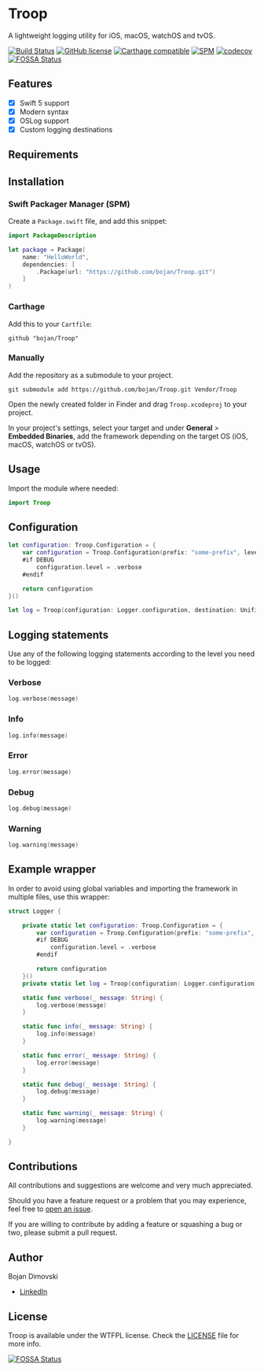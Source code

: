 # Troop
A lightweight logging utility for iOS, macOS, watchOS and tvOS.

[![Build Status](https://app.bitrise.io/app/11d74c16cb253334/status.svg?token=0hHCAt_h3zx3j8DHmI-AWQ&branch=master)](https://app.bitrise.io/app/11d74c16cb253334)
[![GitHub license](https://img.shields.io/badge/license-WTFPL-brightgreen?style=flat-square)](https://raw.githubusercontent.com/bojan/Troop/master/LICENSE)
[![Carthage compatible](https://img.shields.io/badge/Carthage-compatible-4BC51D.svg?style=flat-square)](https://github.com/Carthage/Carthage)
[![SPM](https://img.shields.io/badge/SPM-compatible-brightgreen.svg?style=flat-square)](https://github.com/apple/swift-package-manager)
[![codecov](https://codecov.io/gh/bojan/Troop/branch/master/graph/badge.svg)](https://codecov.io/gh/bojan/Troop)
[![FOSSA Status](https://app.fossa.io/api/projects/git%2Bgithub.com%2Fbojan%2FTroop.svg?type=shield)](https://app.fossa.io/projects/git%2Bgithub.com%2Fbojan%2FTroop?ref=badge_shield)

## Features

- [x] Swift 5 support
- [x] Modern syntax
- [x] OSLog support
- [x] Custom logging destinations

## Requirements

## Installation

### Swift Packager Manager (SPM)

Create a `Package.swift` file, and add this snippet:

```swift
import PackageDescription

let package = Package(
    name: "HelloWorld",
    dependencies: [
        .Package(url: "https://github.com/bojan/Troop.git")
    ]
)
```

### Carthage

Add this to your `Cartfile`:

```
github "bojan/Troop"
```

### Manually

Add the repository as a submodule to your project.

```
git submodule add https://github.com/bojan/Troop.git Vendor/Troop
```

Open the newly created folder in Finder and drag `Troop.xcodeproj` to your project.

In your project's settings, select your target and under **General** > **Embedded Binaries**, add the framework depending on the target OS (iOS, macOS, watchOS or tvOS).

## Usage

Import the module where needed:

```swift
import Troop
```

## Configuration

```swift
let configuration: Troop.Configuration = {
    var configuration = Troop.Configuration(prefix: "some-prefix", level: .debug)
    #if DEBUG
        configuration.level = .verbose
    #endif

    return configuration
}()

let log = Troop(configuration: Logger.configuration, destination: UnifiedLogDestination(subsystem: configuration.prefix, category: "Your App"))
```

## Logging statements

Use any of the following logging statements according to the level you need to be logged:

### Verbose
```swift
log.verbose(message)
```

### Info
```swift
log.info(message)
```

### Error
```swift
log.error(message)
```

### Debug
```swift
log.debug(message)
```

### Warning
```swift
log.warning(message)
```

## Example wrapper

In order to avoid using global variables and importing the framework in multiple files, use this wrapper:

```swift
struct Logger {

	private static let configuration: Troop.Configuration = {
		var configuration = Troop.Configuration(prefix: "some-prefix", level: .debug)
		#if DEBUG
			configuration.level = .verbose
		#endif

		return configuration
	}()
	private static let log = Troop(configuration: Logger.configuration, destination: UnifiedLogDestination(subsystem: configuration.prefix, category: "Your App"))

	static func verbose(_ message: String) {
		log.verbose(message)
	}

	static func info(_ message: String) {
		log.info(message)
	}

	static func error(_ message: String) {
		log.error(message)
	}

	static func debug(_ message: String) {
		log.debug(message)
	}

	static func warning(_ message: String) {
		log.warning(message)
	}

}
```

## Contributions

All contributions and suggestions are welcome and very much appreciated.

Should you have a feature request or a problem that you may experience, feel free to [open an issue](https://github.com/bojan/Troop/issues/new).

If you are willing to contribute by adding a feature or squashing a bug or two, please submit a pull request.

## Author

Bojan Dimovski
- [LinkedIn](http://linkedin.com/in/bdimovski)

## License

Troop is available under the WTFPL license. Check the [LICENSE](https://raw.githubusercontent.com/bojan/Troop/master/LICENSE) file for more info.


[![FOSSA Status](https://app.fossa.io/api/projects/git%2Bgithub.com%2Fbojan%2FTroop.svg?type=large)](https://app.fossa.io/projects/git%2Bgithub.com%2Fbojan%2FTroop?ref=badge_large)